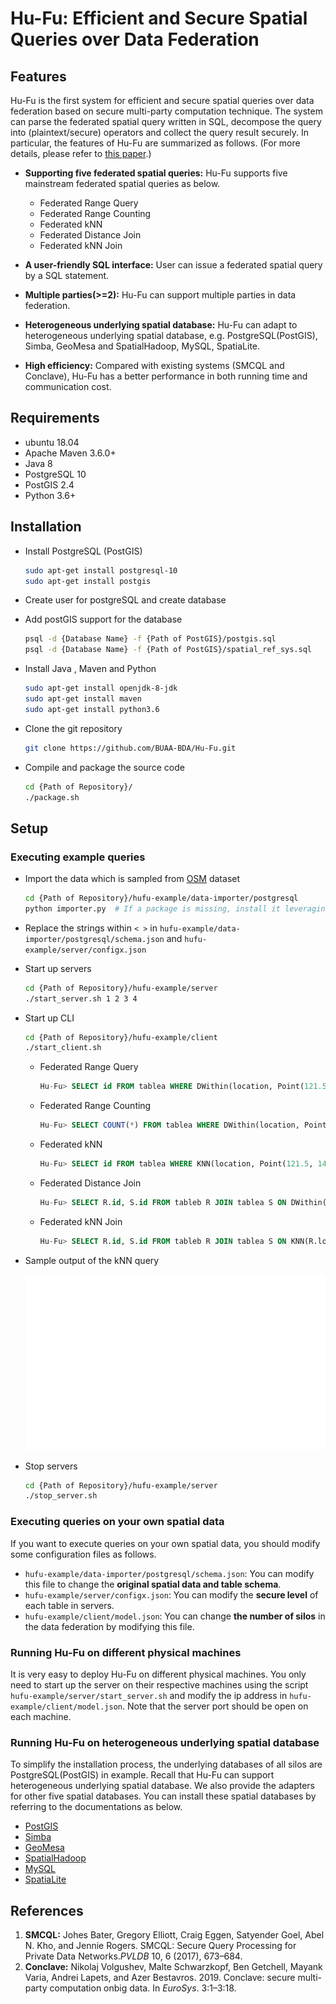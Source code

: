 # Hu-Fu: Efficient and Secure Spatial Queries over Data Federation

## Features

Hu-Fu is the first system for efficient and secure spatial queries over data federation based on secure multi-party computation technique. The system can parse the federated spatial query written in SQL, decompose the query into (plaintext/secure) operators and collect the query result securely.  In particular, the features of Hu-Fu are summarized as follows. (For more details, please refer to [this paper](hufu2021.pdf).)

* **Supporting five federated spatial queries:** Hu-Fu supports five mainstream federated spatial queries as below.
  * Federated Range Query
  * Federated Range Counting
  * Federated kNN
  * Federated Distance Join
  * Federated kNN Join

* **A user-friendly SQL interface:** User can issue a federated spatial query by a SQL statement.
* **Multiple parties(>=2):** Hu-Fu can support multiple parties in data federation.
* **Heterogeneous underlying spatial database:** Hu-Fu can adapt to heterogeneous underlying spatial database, e.g. PostgreSQL(PostGIS), Simba, GeoMesa and SpatialHadoop, MySQL, SpatiaLite.
* **High efficiency:** Compared with existing systems (SMCQL and Conclave),  Hu-Fu has a better performance in both running time and communication cost.

## Requirements

* ubuntu 18.04
* Apache Maven 3.6.0+
* Java 8
* PostgreSQL 10
* PostGIS 2.4
* Python 3.6+

## Installation

* Install PostgreSQL (PostGIS)

  ```bash
  sudo apt-get install postgresql-10
  sudo apt-get install postgis
  ```

* Create user for postgreSQL and create database

* Add postGIS support for the database

  ```bash
  psql -d {Database Name} -f {Path of PostGIS}/postgis.sql 
  psql -d {Database Name} -f {Path of PostGIS}/spatial_ref_sys.sql
  ```

* Install Java , Maven and Python

  ```bash
  sudo apt-get install openjdk-8-jdk
  sudo apt-get install maven
  sudo apt-get install python3.6
  ```

* Clone the git repository

  ```bash
  git clone https://github.com/BUAA-BDA/Hu-Fu.git
  ```

* Compile and package the source code

  ```bash
  cd {Path of Repository}/
  ./package.sh
  ```

## Setup

### Executing example queries

* Import the data which is sampled from [OSM](https://www.openstreetmap.org/) dataset

  ```bash
  cd {Path of Repository}/hufu-example/data-importer/postgresql
  python importer.py  # If a package is missing, install it leveraging 'pip'.
  ```

* Replace the strings within `< >` in `hufu-example/data-importer/postgresql/schema.json` and `hufu-example/server/configx.json`

* Start up servers

  ```bash
  cd {Path of Repository}/hufu-example/server
  ./start_server.sh 1 2 3 4
  ```

* Start up CLI

  ```bash
  cd {Path of Repository}/hufu-example/client
  ./start_client.sh
  ```

  * Federated Range Query

    ```sql
    Hu-Fu> SELECT id FROM tablea WHERE DWithin(location, Point(121.5, 14.5), 0.5);
    ```

  * Federated Range Counting

    ```sql
    Hu-Fu> SELECT COUNT(*) FROM tablea WHERE DWithin(location, Point(121.5, 14.5), 0.5);
    ```

  * Federated kNN

    ```sql
    Hu-Fu> SELECT id FROM tablea WHERE KNN(location, Point(121.5, 14.5), 8);
    ```

  * Federated Distance Join

    ```sql
    Hu-Fu> SELECT R.id, S.id FROM tableb R JOIN tablea S ON DWithin(R.location, S.location, 0.2);
    ```

  * Federated kNN Join

    ```sql
    Hu-Fu> SELECT R.id, S.id FROM tableb R JOIN tablea S ON KNN(R.location, S.location, 8);
    ```
  
* Sample output of the kNN query

  <img src="sample_output.svg" alt="sample_output" style="zoom: 50%;" />

* Stop servers

  ```bash
  cd {Path of Repository}/hufu-example/server
  ./stop_server.sh
  ```

### Executing  queries on your own spatial data

If you want to execute queries on your own spatial data, you should modify some configuration files as follows.

* `hufu-example/data-importer/postgresql/schema.json`:  You can modify this file to change the **original spatial data and table schema**.
* `hufu-example/server/configx.json`:  You can modify the **secure level** of each table in servers.
* `hufu-example/client/model.json`:   You can change **the number of silos** in the data federation by modifying this file.

### Running Hu-Fu on different physical machines

It is very easy to deploy Hu-Fu on different physical machines. You only need to start up the server on their respective machines using the script `hufu-example/server/start_server.sh` and modify the ip address in `hufu-example/client/model.json`. Note that the server port should be open on each machine.

### Running Hu-Fu on heterogeneous underlying spatial database

To simplify the installation process, the underlying databases of all silos are PostgreSQL(PostGIS) in example. Recall that Hu-Fu can support heterogeneous underlying spatial database. We also provide the adapters for other five spatial databases. You can install these spatial databases by referring to the documentations as below.

* [PostGIS](https://postgis.net/)
* [Simba](http://www.cs.utah.edu/~dongx/simba/)
* [GeoMesa](https://www.geomesa.org/)
* [SpatialHadoop](http://spatialhadoop.cs.umn.edu/)
* [MySQL](https://dev.mysql.com/doc/refman/8.0/en/spatial-types.html)
* [SpatiaLite](https://www.gaia-gis.it/fossil/libspatialite/home)

## References

1. **SMCQL:** Johes Bater, Gregory Elliott, Craig Eggen, Satyender Goel, Abel N. Kho, and Jennie Rogers. SMCQL: Secure Query Processing for Private Data Networks.*PVLDB* 10, 6 (2017), 673–684.
2. **Conclave:** Nikolaj Volgushev, Malte Schwarzkopf, Ben Getchell, Mayank Varia, Andrei Lapets, and Azer Bestavros. 2019. Conclave: secure multi\-party computation onbig data. In *EuroSys*. 3:1–3:18.
